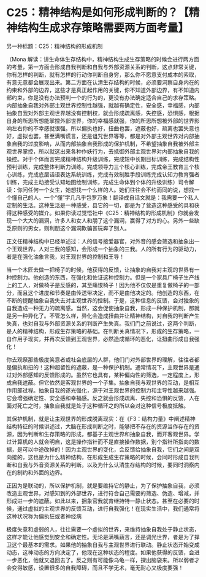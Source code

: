 # C25：精神结构是如何形成判断的？【精神结构生成求存策略需要两方面考量】

另一种标题：C25：精神结构的形成机制

（Mona 解读：讲生命体生存结构中，精神结构生成生存策略的时候会进行两方面的考量，第一方面会形成自我判断和自我与外部资源关系的判断，这点非常关键，你有怎样的判断，就有怎样的行动你判断自身穷，那么你不愿意支付成本的索取，有意无意都会展现出来。第二方面在认清生存结构的时候，必须要洞察自身内在的约束和外部的边界，这些才是真正起作用的关键，你不知道外部边界，有不知道内部约束，你是没有办法预判一个的行为的，更没有办法确定适合自己的求存策略。内部抽象自我对外部主观世界控制性越强，就越有确定性，安全感，幸福感，内部抽象自我对外部主观世界越没有控制权，就会形成疏离感，失控感，恐惧感，根据自身的所思所想能掌控外部世界，你的幸福感就强，你的所思所想被外部的世界影响左右你的不幸感就很强。所以偏执也好，扭曲也罢，遮蔽也好，疏离也罢失意也好，虚拟也罢，甚至满嘴谎言，还是诅咒世界等等，都是对外部主观世界对内部抽象自我的过度影响，从而内部抽象自我形成的保护机制，不希望抽象自我被外部主观世界掌控，所以就这出来各种作妖行为，去抵御外部主观世界对内部抽象自我的操控。对于个体而言完成精神结构升级训练，完成短中长期目标训练，完成结构性预判训练，完成整体判断力训练，完成领导力三个核心训练，完成帝王教育三个核心训练，完成底层话语表达系统训练，完成有效制胜手段训练完成认知力教育强者训练，完成主动接受认知地图绘制训练，完成生命体到个体的升级训练）司令解读：你问任何一个女生，她想找一个么样的人。她们往往会不约而同的说，想找一个懂自己的人。一个“懂”字几凡乎包罗万象！翻译成自话文就是：我需要一个私人定制的生活。这种生活是一种感受，县它的一切，都是为了营造这种感受的具和获得这种感受的媒介。如果你读过觉悟社中《C25：精神结构的形成机制》你就会发现一个大大的漏洞，许多人和女人和朋了这个漏洞，赢得了对方的心。另外一些缺乏原则的男女，则利朋这个漏洞欺骗甚玩奔了别人。

正文任精神结构中已经单述过：人的信号接爱器官，对外音的感会筛选和抽象出一个王观世界。人对三我的感知，会形成一个抽象的三我。人的所有行为的驱动力，者是在强化油象言我，对王观世界的控制和王导！

当一个木匠去做一把椅子的时候，他获得的反馈，让抽象的自我对主观的世界有一种控制力。他创造的东西，在强化和佐证这种控制力。但是一个家具广椅子生产线上的工人，对做椅子是反感的，其至痛恨椅子！因为他不仅仅是重复做椅子的一部分，而且这个进度和节奏是由传送带决定，而不是由他决定的。他创造的东西，在不断的提醒抽象自我失去对主观世界的控制。于是，这种信息的反馈，会对独象的自我造成一种无力的疏离感。当然，这会促使抽象自我，形成一种保护机制，那就是另一种异化了。不管怎么样，异化会造成扭曲并让精神结构，对自我的判断产生失真，也对自我与外部资源关系的判断产生失真。我们门之前说过，这两个判断，是人的精神结构，形成生存策略的基础。在判断关真情况下，形成的生存策略，一自作用子现实，并再次反馈到王观世界，必然造成循环的恶化，让扭曲形成自我强化！

你去观祭那些极度笑意者或社会底层的人群，他们门对外部世界的理解，往往者都是偏执和扭的！这种超留性的遮蔽，是一种保护机制。通常情况下，主观世界是通过对外部感知的反馈形成的。虽然它也具有，某种偏向性的筛选，一定程度上，形成自我遮蔽。但它依然是客观世界的一个子集。抽象自我与观世界的互动，是相互作用郎过程。抽象自我的遂光强化，源于对王观世界的控制力和主导性越来越强。它会增强确定性、安全感和幸福感。反之就会形成疏离、失控和恐惧的反馈，人在面对死亡之时，抽象自我就是处子这种循环之的所以会对这种信号极度抵触。

其保护机制，就是让主观世界的形成脱离现实：在《F3：结构力量》中阐述精神结构特征的时候讲述过，大脑在形成判断之时，能够把不存在的资源当作存在的资源，因为判断和生存策略的形成，都基子主观世界和抽象自我，而开客观世界。学过计算机的人就会明自，这是操作指针而不是直接操作数据，别个指针所指向的数据，是可以中途改掉的！因为主观世界的变化，会反馈给抽象自我，它们之间是双向接的，这也是为什么精神结构，在形成生成生存策略的时候，会同时形成自我判断和自我与外音资源关系的判断。以及为什么认清生存结构的时候，要同时洞察内在的制约和外面的边界。

正因为是联动的，所以保护机制，就是要维持它的静止，为了保护抽象自我，必须改造主观世界，对感知到的外部世界，进行符合自己需要的筛选、伪造、增减，并形成进一步的遮蔽。如此以来，捆象官我就育继持特一静止状态。甚至在必要的时候，通过虚拟的主观世界的反馈互动，进行自我强化！在现实生活中，我们通常将这种状况称为偏执狂或者神经病

极度失意和虚弱的人，往往需要一个虚拟的世界，来维持抽象自我处于静止状态，这样才能让他感觉到安全和确定性。无论是满嘴蔬言，还是调光世界，者是为了捍卫这个最基本的需求。如果他的抽象自我与主观世界进行联动。静止状态开始变成动态，这神动态的方向决定了，他现在这种状态的程度。如果他获得的反馈，会进一步恶化，他就又退回去了。反之则有可能像乌龟一样，探出脑袋来。所以弱者才会变得敏感，设置很多的自我障碍，而且不学无术，毫无耐心又极度要强！